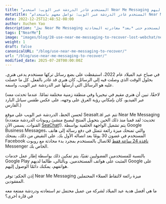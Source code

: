 ```yaml
---
title: "المستخدم غادر الدردشة عبر الويب: استخدم Near Me Messaging لإرسال رسالة إليهم!"
metatitle: "المستخدم غادر الدردشة عبر الويب: تواصل معهم باستخدام Near Me Messaging!"
date: 2022-12-25T12:48:52-08:00
author: Xuchen Yao
description: "تحل Near Me Messaging مشكلة الدردشة عبر الويب: تواصل مع المستخدم حتى *بعد* مغادرته المحادثة."
tags: ["NearMe"]
image: "images/blog/28-use-near-me-messaging-to-recover-lost-webchat/near-me-messaging-google-business-messages-recover-webchat.png"
weight: 1
draft: false
canonicalURL: "/blog/use-near-me-messaging-to-recover/"
url: "/blog/use-near-me-messaging-to-recover/"
modified_date: 2025-07-28T00:00:00Z
---
```


في صباح عيد الميلاد عام 2022، استيقظت على بضع رسائل تركها مستخدم يدعى هنري. بحلول الوقت الذي وصلت فيه إلى الرسائل، كان هنري قد غادر بالفعل. كل ما حصلت عليه هو الرسائل التي أرسلها عبر الدردشة عبر الويب، واسمه.

(لاحقًا، تبين أن هنري مقيم في نيجيريا وفي منطقة زمنية مختلفة تمامًا. عندما تحدثت معه عبر الفيديو، كان بإمكاني رؤية العرق على وجهه، على عكس طقس سياتل البارد القارس.)

لحسن الحظ، الدردشة عبر الويب على موقع Seasalt.ai تتم عبر Near Me Messaging (تحديث: لقد قمنا منذ ذلك الحين بتحويل المنتج ليصبح منشئ روبوتات الدردشة متعددة القنوات. يسمى الآن [SeaChat](https://chat.seasalt.ai/?utm_source=blog)!). يتم تشغيل الواجهة الخلفية بواسطة Google Business Messages، والتي تمنحك ميزة رائعة تتمثل في دفع رسالة إلى هاتف المستخدم في غضون 30 يومًا بعد اتصاله الأول بك. على النقيض من ذلك، يمنحك Facebook [نافذة 24 ساعة فقط](https://developers.facebook.com/docs/messenger-platform/policy/policy-overview/) للاتصال بالمستخدم بمجرد بدء محادثة مع روبوت Messenger الخاص بك.

بالنسبة للمستخدمين الفضوليين تقنيًا، يتم تمكين ذلك بواسطة إطار عمل خدمات Google Play المثبت على هواتف المستخدمين. وبالتالي، طالما لديهم Google على هواتفهم، يمكنك دائمًا الوصول إليهم.

إذن الحكم: توفر Near Me Messaging ميزة رائعة لالتقاط العملاء المحتملين المفقودين.

ما هي أفضل هدية عيد الميلاد لشركة من عميل محتمل تم استعادته ودردشة ممتعة معه في قارة أخرى؟
